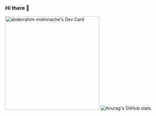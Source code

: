 ### Hi there 👋

<a href="https://app.daily.dev/astrotech13"><img src="https://github.com/astroxiii/astroxiii/blob/master/devcard.svg" width="300" alt="abderrahim mokhnache's Dev Card"/></a>
![Anurag's GitHub stats](https://github-readme-stats.vercel.app/api?username=astroxiii&show_icons=true&theme=radical)
